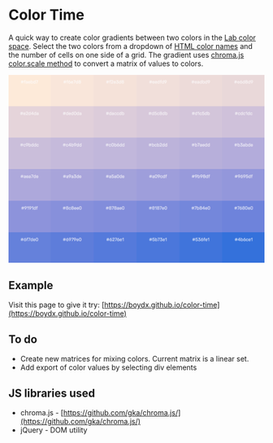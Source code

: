 # Color Time

A quick way to create color gradients between two colors in the [Lab color space](https://en.wikipedia.org/wiki/Lab_color_space). Select the two colors from a dropdown of [HTML color names](https://www.w3schools.com/colors/colors_names.asp) and the number of cells on one side of a grid. The gradient uses [chroma.js color.scale method](https://gka.github.io/chroma.js/#color-scales) to convert a matrix of values to colors.

![Example of gradient](images/example.png)

## Example

Visit this page to give it try: [https://boydx.github.io/color-time](https://boydx.github.io/color-time)

## To do

* Create new matrices for mixing colors. Current matrix is a linear set.
* Add export of color values by selecting div elements

## JS libraries used

* chroma.js - [https://github.com/gka/chroma.js/](https://github.com/gka/chroma.js/)
* jQuery - DOM utility
